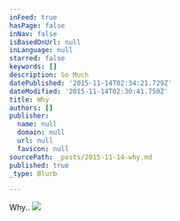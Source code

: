 ```yaml
---
inFeed: true
hasPage: false
inNav: false
isBasedOnUrl: null
inLanguage: null
starred: false
keywords: []
description: So Much
datePublished: '2015-11-14T02:34:21.729Z'
dateModified: '2015-11-14T02:30:41.750Z'
title: Why
authors: []
publisher:
  name: null
  domain: null
  url: null
  favicon: null
sourcePath: _posts/2015-11-14-why.md
published: true
_type: Blurb

---
```

Why..
![](https://the-grid-user-content.s3-us-west-2.amazonaws.com/6d4fb3a6-3e5f-4087-a8e2-73a70425c793.jpg)